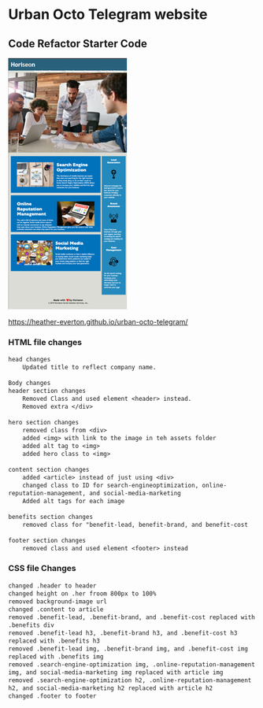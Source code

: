 # Urban Octo Telegram website 
## Code Refactor Starter Code

<img src="./assets/images/UOT-screenshot.png" alt="webpage screenshot" />

https://heather-everton.github.io/urban-octo-telegram/

### HTML file changes
    head changes
        Updated title to reflect company name.

    Body changes
    header section changes
        Removed Class and used element <header> instead.
        Removed extra </div> 

    hero section changes
        removed class from <div>
        added <img> with link to the image in teh assets folder
        added alt tag to <img>
        added hero class to <img>

    content section changes
        added <article> instead of just using <div> 
        changed class to ID for search-engineoptimization, online-reputation-management, and social-media-marketing 
        Added alt tags for each image

    benefits section changes
        removed class for "benefit-lead, benefit-brand, and benefit-cost

    footer section changes
        removed class and used element <footer> instead

### CSS file Changes
    changed .header to header
    changed height on .her froom 800px to 100%
    removed background-image url
    changed .content to article
    removed .benefit-lead, .benefit-brand, and .benefit-cost replaced with .benefits div
    removed .benefit-lead h3, .benefit-brand h3, and .benefit-cost h3 replaced with .benefits h3
    removed .benefit-lead img, .benefit-brand img, and .benefit-cost img replaced with .benefits img
    removed .search-engine-optimization img, .online-reputation-management img, and social-media-marketing img replaced with article img
    removed .search-engine-optimization h2, .online-reputation-management h2, and social-media-marketing h2 replaced with article h2
    changed .footer to footer

